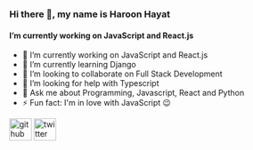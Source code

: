 ### Hi there 👋, my name is Haroon Hayat
#### I’m currently working on JavaScript and React.js

- 🔭 I’m currently working on JavaScript and React.js 
- 🌱 I’m currently learning Django 
- 👯 I’m looking to collaborate on Full Stack Development 
- 🤔 I’m looking for help with Typescript 
- 💬 Ask me about Programming, Javascript, React and Python 
- ⚡ Fun fact: I'm in love with JavaScript 😉 

[<img src='https://cdn.jsdelivr.net/npm/simple-icons@3.0.1/icons/github.svg' alt='github' height='40'>](https://github.com/hayatharoon)  [<img src='https://cdn.jsdelivr.net/npm/simple-icons@3.0.1/icons/twitter.svg' alt='twitter' height='40'>](https://twitter.com/https://twitter.com/haron_hayat)  
